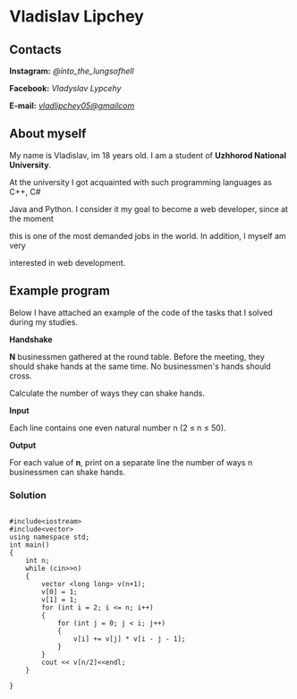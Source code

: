 # Vladislav Lipchey

## Contacts
**Instagram:** *@into_the_lungsofhell* 

**Facebook:** *Vladyslav Lypcehy*

**E-mail:** *<vladlipchey05@gmailcom>*

## About myself

My name is Vladislav, im 18 years old. I am a student of **Uzhhorod National University**.

At the university I got acquainted with such programming languages as C++, C#

Java and Python. I consider it my goal to become a web developer, since at the moment 

this is one of the most demanded jobs in the world. In addition, I myself am very 

interested in web development.

## Example program

Below I have attached an example of the code of the tasks that I solved during my studies.

**Handshake**

**N** businessmen gathered at the round table. Before the meeting, they should shake hands at the same time. No businessmen's hands should cross.

Calculate the number of ways they can shake hands. 

**Input** 

Each line contains one even natural number n (2 ≤ n ≤ 50).

**Output**

For each value of **n**, print on a separate line the number of ways n businessmen can shake hands.

### Solution

```

#include<iostream>
#include<vector>
using namespace std;
int main()
{
    int n;
    while (cin>>n) 
    {
        vector <long long> v(n+1);
        v[0] = 1;
        v[1] = 1;
        for (int i = 2; i <= n; i++) 
        {
            for (int j = 0; j < i; j++) 
            {
                v[i] += v[j] * v[i - j - 1];
            }
        }
        cout << v[n/2]<<endl;
    }

}

```